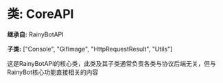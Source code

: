 # 类: CoreAPI  
  
**继承自:** RainyBotAPI  
  
**子类:** ["Console", "GifImage", "HttpRequestResult", "Utils"]  
  
这是RainyBotAPI的核心类，此类及其子类通常负责各类与协议后端无关，但与RainyBot核心功能直接相关的内容  
  

